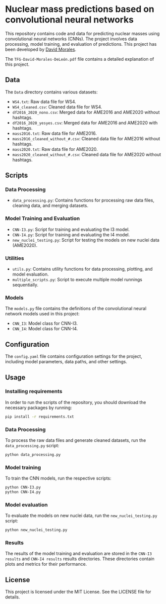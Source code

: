 # Nuclear mass predictions based on convolutional neural networks
This repository contains code and data for predicting nuclear masses using convolutional neural networks (CNNs). The project involves data processing, model training, and evaluation of predictions. This project has been developed by [David Morales](https://www.linkedin.com/in/david-morales-361b41282/).

The `TFG-David-Morales-DeLeón.pdf` file contains a detailed explanation of this project.


## Data

The `Data` directory contains various datasets:
- `WS4.txt`: Raw data file for WS4.
- `WS4_cleaned.csv`: Cleaned data file for WS4.
- `df2016_2020_nono.csv`: Merged data for AME2016 and AME2020 without hashtags.
- `df2016_2020_yesyes.csv`: Merged data for AME2016 and AME2020 with hashtags.
- `mass2016.txt`: Raw data file for AME2016.
- `mass2016_cleaned_without_#.csv`: Cleaned data file for AME2016 without hashtags.
- `mass2020.txt`: Raw data file for AME2020.
- `mass2020_cleaned_without_#.csv`: Cleaned data file for AME2020 without hashtags.

## Scripts

### Data Processing
- `data_processing.py`: Contains functions for processing raw data files, cleaning data, and merging datasets.

### Model Training and Evaluation
- `CNN-I3.py`: Script for training and evaluating the I3 model.
- `CNN-I4.py`: Script for training and evaluating the I4 model.
- `new_nuclei_testing.py`: Script for testing the models on new nuclei data (AME2020).

### Utilities
- `utils.py`: Contains utility functions for data processing, plotting, and model evaluation.
- `multiple_scripts.py`: Script to execute multiple model runnings sequentially.

### Models

The `models.py` file contains the definitions of the convolutional neural network models used in this project:
- `CNN_I3`: Model class for CNN-I3.
- `CNN_I4`: Model class for CNN-I4.

## Configuration

The `config.yaml` file contains configuration settings for the project, including model parameters, data paths, and other settings.

## Usage

### Installing requirements
In order to run the scripts of the repository, you should download the necessary packages by running:
```sh
pip install -r requirements.txt
```

### Data Processing
To process the raw data files and generate cleaned datasets, run the `data_processing.py` script:
```sh
python data_processing.py
```

### Model training
To train the CNN models, run the respective scripts:
```sh
python CNN-I3.py
python CNN-I4.py
```

### Model evaluation
To evaluate the models on new nuclei data, run the `new_nuclei_testing.py` script:
```sh
python new_nuclei_testing.py
```

### Results
The results of the model training and evaluation are stored in the `CNN-I3 results` and `CNN-I4 results` results directories. These directories contain plots and metrics for their performance.

## License
This project is licensed under the MIT License. See the LICENSE file for details.
